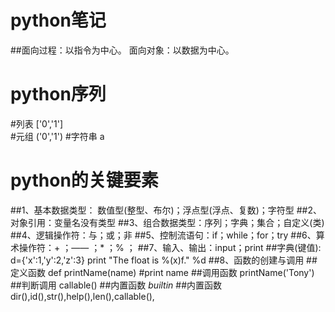 # python笔记

##面向过程：以指令为中心。 面向对象：以数据为中心。

# python序列
#列表   ['0','1']    
#元组   ('0','1')
#字符串  a   

# python的关键要素
##1、基本数据类型： 数值型(整型、布尔)；浮点型(浮点、复数)；字符型
##2、对象引用：变量名没有类型
##3、组合数据类型：序列；字典；集合；自定义(类)
##4、逻辑操作符：与；或；非
##5、控制流语句：if；while；for；try
##6、算术操作符：+ ；—— ；* ；% ；
##7、输入、输出：input；print
##字典(键值):  d={'x':1,'y':2,'z':3}   print "The float is %(x)f." %d
##8、函数的创建与调用
##定义函数 def printName(name) #print name
##调用函数 printName('Tony')
##判断调用 callable()
##内置函数 _builtin_
##内置函数 dir(),id(),str(),help(),len(),callable(),
